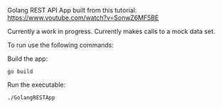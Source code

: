 Golang REST API App built from this tutorial: https://www.youtube.com/watch?v=SonwZ6MF5BE

Currently a work in progress.
Currently makes calls to a mock data set.

To run use the following commands:

Build the app:

  <code>go build</code>
  
Run the executable:

  <code>./GolangRESTApp</code>
